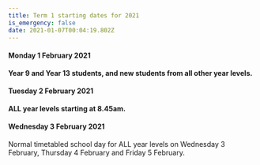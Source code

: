 ```yaml
---
title: Term 1 starting dates for 2021
is_emergency: false
date: 2021-01-07T00:04:19.802Z
---
```

#### Monday 1 February 2021  

**Year 9 and Year 13 students, and new students from all other year levels.**  

#### Tuesday 2 February 2021  

**ALL year levels starting at 8.45am.** 

#### Wednesday 3 February 2021  

Normal timetabled school day for ALL year levels on Wednesday 3 February, Thursday 4 February and Friday 5 February.



